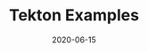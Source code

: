 ---
date: '2020-06-15'
description: A collection of examples for Tekton
lastmod: '2020-06-15'
patterns:
- Deployment
readme: true
repo: https://github.com/BrianMMcClain/tekton-examples
summary:
- A collection of examples for Tekton
tags:
- CI-CD
- Tekton
team:
- Brian McClain
title: Tekton Examples
topics:
- CI-CD
---